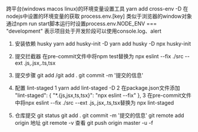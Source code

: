    跨平台(windows macos linux)的环境变量设置工具 yarn add cross-env -D
   在nodejs中设置的环境变量的获取 process.env.[key] 类似于浏览器的window对象
   通过npm run start脚本运行时设置process.env.NODE_ENV === "development" 表示项目处于开发阶段可以使用console.log、alert
1. 安装依赖 husky
   yarn add husky-init -D
   yarn add husky -D
   npx husky-init
2. 提交拦截器
   在pre-commit文件中将npm test替换为 npx eslint --fix ./src --ext .js,.jsx,.ts,tsx
3. 提交步骤
   git add   /git add .
   git commit -m '提交的信息'
4. 配置 lint-staged
   1 yarn add lint-staged -D
   2 在package.json文件添加
      "lint-staged": {
        "*.{js,jsx,ts,tsx}": "npx eslint --fix"
      },
   3 在pre-commit文件中将npx eslint --fix ./src --ext .js,.jsx,.ts,tsx替换为 npx lint-staged

5. 仓库提交
git status
git add .
git commit -m '提交的信息'
git remote add origin 地址
git remote -v 查看
git push origin master -u -f
